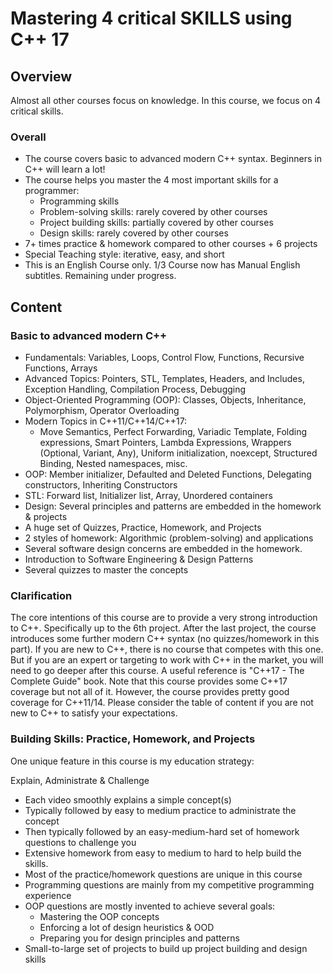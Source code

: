 # Mastering 4 critical SKILLS using C++ 17

## Overview
Almost all other courses focus on knowledge. In this course, we focus on 4 critical skills.

### Overall
- The course covers basic to advanced modern C++ syntax. Beginners in C++ will learn a lot!
- The course helps you master the 4 most important skills for a programmer:
  - Programming skills
  - Problem-solving skills: rarely covered by other courses
  - Project building skills: partially covered by other courses
  - Design skills: rarely covered by other courses
- 7+ times practice & homework compared to other courses + 6 projects
- Special Teaching style: iterative, easy, and short
- This is an English Course only. 1/3 Course now has Manual English subtitles. Remaining under progress.

## Content

### Basic to advanced modern C++
- Fundamentals: Variables, Loops, Control Flow, Functions, Recursive Functions, Arrays
- Advanced Topics: Pointers, STL, Templates, Headers, and Includes, Exception Handling, Compilation Process, Debugging
- Object-Oriented Programming (OOP): Classes, Objects, Inheritance, Polymorphism, Operator Overloading
- Modern Topics in C++11/C++14/C++17:
  - Move Semantics, Perfect Forwarding, Variadic Template, Folding expressions, Smart Pointers, Lambda Expressions, Wrappers (Optional, Variant, Any), Uniform initialization, noexcept, Structured Binding, Nested namespaces, misc.
- OOP: Member initializer, Defaulted and Deleted Functions, Delegating constructors, Inheriting Constructors
- STL: Forward list, Initializer list, Array, Unordered containers
- Design: Several principles and patterns are embedded in the homework & projects
- A huge set of Quizzes, Practice, Homework, and Projects
- 2 styles of homework: Algorithmic (problem-solving) and applications
- Several software design concerns are embedded in the homework.
- Introduction to Software Engineering & Design Patterns
- Several quizzes to master the concepts

### Clarification
The core intentions of this course are to provide a very strong introduction to C++. Specifically up to the 6th project. After the last project, the course introduces some further modern C++ syntax (no quizzes/homework in this part). If you are new to C++, there is no course that competes with this one. But if you are an expert or targeting to work with C++ in the market, you will need to go deeper after this course. A useful reference is "C++17 - The Complete Guide" book. Note that this course provides some C++17 coverage but not all of it. However, the course provides pretty good coverage for C++11/14. Please consider the table of content if you are not new to C++ to satisfy your expectations.

### Building Skills: Practice, Homework, and Projects
One unique feature in this course is my education strategy:

Explain, Administrate & Challenge

- Each video smoothly explains a simple concept(s)
- Typically followed by easy to medium practice to administrate the concept
- Then typically followed by an easy-medium-hard set of homework questions to challenge you
- Extensive homework from easy to medium to hard to help build the skills.
- Most of the practice/homework questions are unique in this course
- Programming questions are mainly from my competitive programming experience
- OOP questions are mostly invented to achieve several goals:
  - Mastering the OOP concepts
  - Enforcing a lot of design heuristics & OOD
  - Preparing you for design principles and patterns
- Small-to-large set of projects to build up project building and design skills
